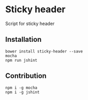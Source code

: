 # Sticky header
Script for sticky header

## Installation
```
bower install sticky-header --save
mocha
npm run jshint
```
## Contribution
```
npm i -g mocha
npm i -g jshint
```
